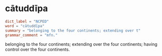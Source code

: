 # cātuddīpa

``` toml
dict_label = "NCPED"
word = "cātuddīpa"
summary = "belonging to the four continents; extending over t"
grammar_comment = "mfn."
```

belonging to the four continents; extending over the four continents; having control over the four continents.

